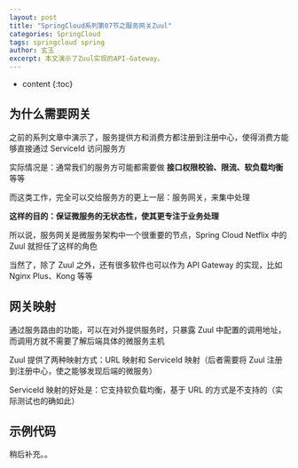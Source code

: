 ```yaml
---
layout: post
title: "SpringCloud系列第07节之服务网关Zuul"
categories: SpringCloud
tags: springcloud spring
author: 玄玉
excerpt: 本文演示了Zuul实现的API-Gateway。
---
```


* content
{:toc}


## 为什么需要网关

之前的系列文章中演示了，服务提供方和消费方都注册到注册中心，使得消费方能够直接通过 ServiceId 访问服务方

实际情况是：通常我们的服务方可能都需要做 **接口权限校验、限流、软负载均衡** 等等

而这类工作，完全可以交给服务方的更上一层：服务网关，来集中处理

**这样的目的：保证微服务的无状态性，使其更专注于业务处理**

所以说，服务网关是微服务架构中一个很重要的节点，Spring Cloud Netflix 中的 Zuul 就担任了这样的角色

当然了，除了 Zuul 之外，还有很多软件也可以作为 API Gateway 的实现，比如 Nginx Plus、Kong 等等

## 网关映射

通过服务路由的功能，可以在对外提供服务时，只暴露 Zuul 中配置的调用地址，而调用方就不需要了解后端具体的微服务主机

Zuul 提供了两种映射方式：URL 映射和 ServiceId 映射（后者需要将 Zuul 注册到注册中心，使之能够发现后端的微服务）

ServiceId 映射的好处是：它支持软负载均衡，基于 URL 的方式是不支持的（实际测试也的确如此）

## 示例代码

稍后补充。。